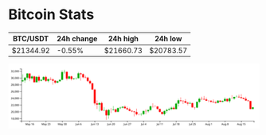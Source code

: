 # Bitcoin Stats

BTC/USDT|24h change|24h high|24h low|
|---|---|---|---|
|$21344.92|-0.55%|$21660.73|$20783.57|

<img src="./chart.svg">

